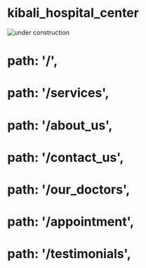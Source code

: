 # kibali_hospital_center

![under construction](https://1bd5ffbc.kibali-hospital-center.pages.dev)

#  path: '/',
#  path: '/services',
#  path: '/about_us',
#  path: '/contact_us',
#  path: '/our_doctors',
#  path: '/appointment',
#  path: '/testimonials',
